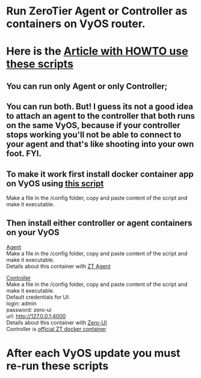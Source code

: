 # Run ZeroTier Agent or Controller as containers on VyOS router.<br />
# Here is the [Article with HOWTO use these scripts](https://medium.com/@qdrddr/run-zerotier-on-vyos-router-de5aaf1da02b)
## You can run only Agent or only Controller;<br />
## You can run both. But! I guess its not a good idea to attach an agent to the controller that both runs on the same VyOS, because if your controller stops working you'll not be able to connect to your agent and that's like shooting into your own foot. FYI.<br />

## To make it work first install docker container app on VyOS using [this script](https://github.com/qdrddr/VyOS/blob/main/ZT/1.3.1/vyos-docker-install.script)<br />
Make a file in the /config folder, copy and paste content of the script and make it executable.<br />

## Then install either controller or agent containers on your VyOS<br />

[Agent](https://github.com/qdrddr/VyOS/blob/main/ZT/1.3.1/zt-agent.script)<br />
Make a file in the /config folder, copy and paste content of the script and make it executable.<br />
Details about this container with [ZT Agent](https://github.com/zyclonite/zerotier-docker)<br />

[Controller](https://github.com/qdrddr/VyOS/blob/main/ZT/1.3.1/zt-controller.script)<br />
Make a file in the /config folder, copy and paste content of the script and make it executable.<br />
Default credentials for UI:<br />
login: admin<br />
password: zero-ui<br />
url: http://127.0.0.1:4000<br />
Details about this container with [Zero-UI](https://github.com/dec0dOS/zero-ui)<br />
Controller is [official ZT docker container](https://hub.docker.com/r/zerotier/zerotier)<br />

# After each VyOS update you must re-run these scripts<br />
